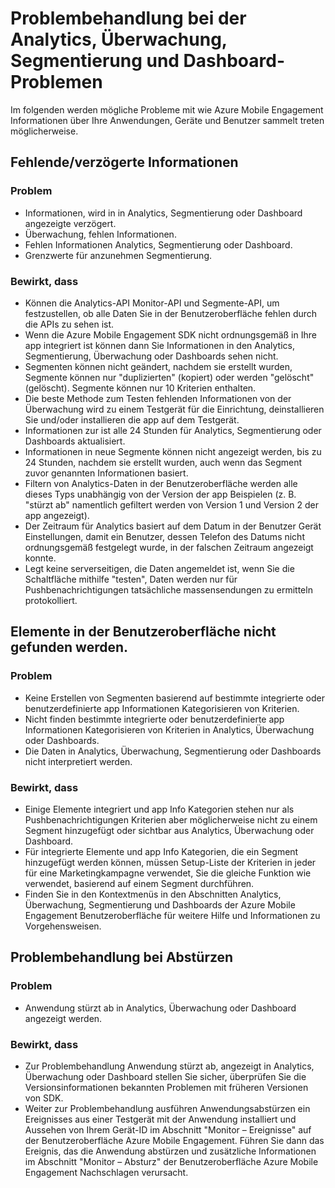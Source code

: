 <properties 
   pageTitle="Azure mobilen Engagement Problembehandlungsleitfadens - Analytics" 
   description="Behandeln von Problemen mit Analytics, Überwachung, Segmentierung und Dashboard in Azure Mobile Engagement" 
   services="mobile-engagement" 
   documentationCenter="" 
   authors="piyushjo" 
   manager="dwrede" 
   editor=""/>

<tags
   ms.service="mobile-engagement"
   ms.devlang="na"
   ms.topic="article"
   ms.tgt_pltfrm="mobile-multiple"
   ms.workload="mobile" 
   ms.date="08/19/2016"
   ms.author="piyushjo"/>

# <a name="troubleshooting-guide-for-analytics-monitoring-segmentation-and-dashboard-issues"></a>Problembehandlung bei der Analytics, Überwachung, Segmentierung und Dashboard-Problemen

Im folgenden werden mögliche Probleme mit wie Azure Mobile Engagement Informationen über Ihre Anwendungen, Geräte und Benutzer sammelt treten möglicherweise.

## <a name="missingdelayed-information"></a>Fehlende/verzögerte Informationen

### <a name="issue"></a>Problem
- Informationen, wird in in Analytics, Segmentierung oder Dashboard angezeigte verzögert.
- Überwachung, fehlen Informationen.
- Fehlen Informationen Analytics, Segmentierung oder Dashboard.
- Grenzwerte für anzunehmen Segmentierung.

### <a name="causes"></a>Bewirkt, dass

- Können die Analytics-API Monitor-API und Segmente-API, um festzustellen, ob alle Daten Sie in der Benutzeroberfläche fehlen durch die APIs zu sehen ist.
- Wenn die Azure Mobile Engagement SDK nicht ordnungsgemäß in Ihre app integriert ist können dann Sie Informationen in den Analytics, Segmentierung, Überwachung oder Dashboards sehen nicht.
- Segmenten können nicht geändert, nachdem sie erstellt wurden, Segmente können nur "duplizierten" (kopiert) oder werden "gelöscht" (gelöscht). Segmente können nur 10 Kriterien enthalten.
- Die beste Methode zum Testen fehlenden Informationen von der Überwachung wird zu einem Testgerät für die Einrichtung, deinstallieren Sie und/oder installieren die app auf dem Testgerät.
- Informationen zur ist alle 24 Stunden für Analytics, Segmentierung oder Dashboards aktualisiert.
- Informationen in neue Segmente können nicht angezeigt werden, bis zu 24 Stunden, nachdem sie erstellt wurden, auch wenn das Segment zuvor genannten Informationen basiert.
- Filtern von Analytics-Daten in der Benutzeroberfläche werden alle dieses Typs unabhängig von der Version der app Beispielen (z. B. "stürzt ab" namentlich gefiltert werden von Version 1 und Version 2 der app angezeigt).
- Der Zeitraum für Analytics basiert auf dem Datum in der Benutzer Gerät Einstellungen, damit ein Benutzer, dessen Telefon des Datums nicht ordnungsgemäß festgelegt wurde, in der falschen Zeitraum angezeigt konnte.
- Legt keine serverseitigen, die Daten angemeldet ist, wenn Sie die Schaltfläche mithilfe "testen", Daten werden nur für Pushbenachrichtigungen tatsächliche massensendungen zu ermitteln protokolliert.

## <a name="cant-locate-items-in-ui"></a>Elemente in der Benutzeroberfläche nicht gefunden werden.

### <a name="issue"></a>Problem
- Keine Erstellen von Segmenten basierend auf bestimmte integrierte oder benutzerdefinierte app Informationen Kategorisieren von Kriterien.
- Nicht finden bestimmte integrierte oder benutzerdefinierte app Informationen Kategorisieren von Kriterien in Analytics, Überwachung oder Dashboards.
- Die Daten in Analytics, Überwachung, Segmentierung oder Dashboards nicht interpretiert werden.

### <a name="causes"></a>Bewirkt, dass

- Einige Elemente integriert und app Info Kategorien stehen nur als Pushbenachrichtigungen Kriterien aber möglicherweise nicht zu einem Segment hinzugefügt oder sichtbar aus Analytics, Überwachung oder Dashboard. 
- Für integrierte Elemente und app Info Kategorien, die ein Segment hinzugefügt werden können, müssen Setup-Liste der Kriterien in jeder für eine Marketingkampagne verwendet, Sie die gleiche Funktion wie verwendet, basierend auf einem Segment durchführen.
- Finden Sie in den Kontextmenüs in den Abschnitten Analytics, Überwachung, Segmentierung und Dashboards der Azure Mobile Engagement Benutzeroberfläche für weitere Hilfe und Informationen zu Vorgehensweisen.

## <a name="crash-troubleshooting"></a>Problembehandlung bei Abstürzen

### <a name="issue"></a>Problem
- Anwendung stürzt ab in Analytics, Überwachung oder Dashboard angezeigt werden.

### <a name="causes"></a>Bewirkt, dass

- Zur Problembehandlung Anwendung stürzt ab, angezeigt in Analytics, Überwachung oder Dashboard stellen Sie sicher, überprüfen Sie die Versionsinformationen bekannten Problemen mit früheren Versionen von SDK.
- Weiter zur Problembehandlung ausführen Anwendungsabstürzen ein Ereignisses aus einer Testgerät mit der Anwendung installiert und Aussehen von Ihrem Gerät-ID im Abschnitt "Monitor – Ereignisse" auf der Benutzeroberfläche Azure Mobile Engagement. Führen Sie dann das Ereignis, das die Anwendung abstürzen und zusätzliche Informationen im Abschnitt "Monitor – Absturz" der Benutzeroberfläche Azure Mobile Engagement Nachschlagen verursacht. 

 
